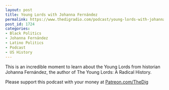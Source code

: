 ```yaml
---
layout: post
title: Young Lords with Johanna Fernández
permalink: https://www.thedigradio.com/podcast/young-lords-with-johanna-fernandez/index.html
post_id: 1724
categories: 
- Black Politics
- Johanna Fernández
- Latino Politics
- Podcast
- US History
---
```


This is an incredible moment to learn about the Young Lords from historian Johanna Fernández, the author of 
The Young Lords: A Radical History.

Please support this podcast with your money at 
[Patreon.com/TheDig](http://Patreon.com/TheDig)